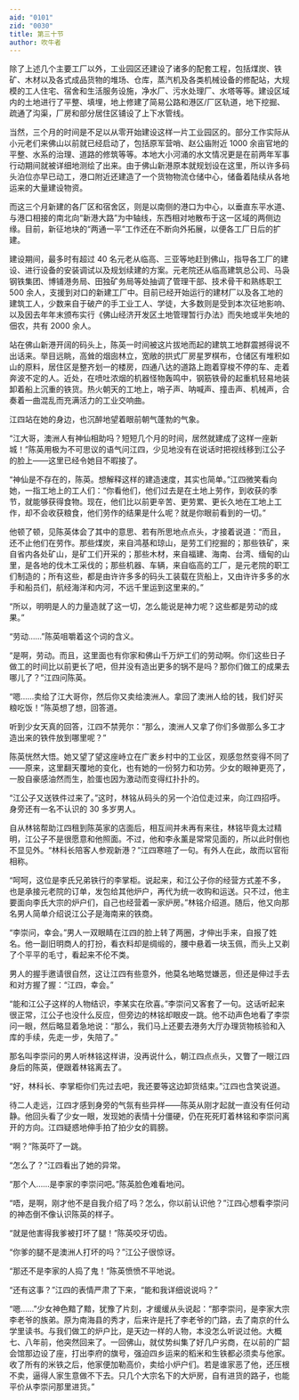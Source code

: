 ```yaml
---
aid: "0101"
zid: "0030"
title: 第三十节
author: 吹牛者
---
```


除了上述几个主要工厂以外，工业园区还建设了诸多的配套工程，包括煤炭、铁矿、木材以及各式成品货物的堆场、仓库，蒸汽机及各类机械设备的修配站，大规模的工人住宅、宿舍和生活服务设施，净水厂、污水处理厂、水塔等等。建设区域内的土地进行了平整、填埋，地上修建了简易公路和港区/厂区轨道，地下挖掘、疏通了沟渠，厂房和部分居住区铺设了上下水管线。

当然，三个月的时间是不足以从零开始建设这样一片工业园区的。部分工作实际从小元老们来佛山以前就已经启动了，包括原军营哨、赵公庙附近 1000 余亩官地的平整、水系的治理、道路的修筑等等。本地大小河涌的水文情况更是在前两年军事行动期间就被详细地测绘了出来。由于佛山新港原本就规划设在这里，所以许多码头泊位亦早已动工，港口附近还建造了一个货物物流仓储中心，储备着陆续从各地运来的大量建设物资。

而这三个月新建的各厂区和宿舍区，则是以南侧的港口为中心，以垂直东平水道、与港口相接的南北向“新港大路”为中轴线，东西相对地散布于这一区域的两侧边缘。目前，新征地块的“两通一平”工作还在不断向外拓展，以便各工厂日后的扩建。

建设期间，最多时有超过 40 名元老从临高、三亚等地赶到佛山，指导各工厂的建设、进行设备的安装调试以及规划续建的方案。元老院还从临高建筑总公司、马袅钢铁集团、博铺港务局、田独矿务局等处抽调了管理干部、技术骨干和熟练职工 500 余人，支援到对口的新建工厂中。目前已经开始运行的建材厂以及各工地的建筑工人，少数来自于破产的手工业工人、学徒，大多数则是受到本次征地影响、以及因去年年末颁布实行《佛山经济开发区土地管理暂行办法》而失地或半失地的佃农，共有 2000 余人。

站在佛山新港开阔的码头上，陈英一时间被这片拔地而起的建筑工地群震撼得说不出话来。举目远眺，高耸的烟囱林立，宽敞的拱式厂房星罗棋布，仓储区有堆积如山的原料，居住区是整齐划一的楼房，四通八达的道路上跑着穿梭不停的车、走着奔波不定的人。近处，在喷吐浓烟的机器怪物轰鸣中，钢筋铁骨的起重机轻易地装卸着船上沉重的铁货。热火朝天的工地上，哨子声、呐喊声、撞击声、机械声，合奏着一曲混乱而充满活力的工业交响曲。

江四站在她的身边，也沉醉地望着眼前朝气蓬勃的气象。

“江大哥，澳洲人有神仙相助吗？短短几个月的时间，居然就建成了这样一座新城！”陈英用极为不可思议的语气问江四，少见地没有在说话时把视线移到江公子的脸上——这里已经令她目不暇接了。

“神仙是不存在的，陈英。想解释这样的建造速度，其实也简单。”江四微笑看向她，一指工地上的工人们：“你看他们，他们过去是在土地上劳作，到收获的季节，就能够获得食物。现在，他们比以前更辛苦、更劳累、更长久地在工地上工作，却不会收获粮食，他们劳作的结果是什么呢？就是你眼前看到的一切。”

他顿了顿，见陈英体会了其中的意思、若有所思地点点头，才接着说道：“而且，还不止他们在劳作。那些煤炭，来自鸿基和琼山，是劳工们挖掘的；那些铁矿，来自省内各处矿山，是矿工们开采的；那些木材，来自福建、海南、台湾、缅甸的山里，是各地的伐木工采伐的；那些机器、车辆，来自临高的工厂，是元老院的职工们制造的；所有这些，都是由许许多多的码头工装载在货船上，又由许许多多的水手和船员们，航经海洋和内河，不远千里运到这里来的。”

“所以，明明是人的力量造就了这一切，怎么能说是神力呢？这些都是劳动的成果。”

“劳动……”陈英咀嚼着这个词的含义。

“是啊，劳动。而且，这里面也有你家和佛山千万炉工们的劳动啊。你们这些日子做工的时间比以前更长了吧，但并没有造出更多的锅不是吗？那你们做工的成果去哪儿了？”江四问陈英。

“嗯……卖给了江大哥你，然后你又卖给澳洲人。拿回了澳洲人给的钱，我们好买粮吃饭！”陈英想了想，回答道。

听到少女天真的回答，江四不禁莞尔：“那么，澳洲人又拿了你们多做那么多工才造出来的铁件放到哪里呢？”

陈英恍然大悟。她又望了望这座峙立在广袤乡村中的工业区，观感忽然变得不同了——原来，这里翻天覆地的变化，也有她的一份努力和功劳。少女的眼神更亮了，一股自豪感油然而生，脸蛋也因为激动而变得红扑扑的。

“江公子又送铁件过来了。”这时，林铭从码头的另一个泊位走过来，向江四招呼。身旁还有一名不认识的 30 多岁男人。

自从林铭帮助江四租到陈英家的店面后，相互间并未再有来往，林铭毕竟太过精明，江公子不是很愿意和他照面。不过，他和李永薰是常常见面的，所以此时倒也不显见外。“林科长陪客人参观新港？”江四寒暄了一句。有外人在此，故而以官衔相称。

“呵呵，这位是李氏兄弟铁行的李掌柜。说起来，和江公子你的经营方式差不多，也是承接元老院的订单，发包给其他炉户，再代为统一收购和运送。只不过，他主要面向李氏大宗的炉户们，自己也经营着一家炉房。”林铭介绍道。随后，他又向那名男人简单介绍说江公子是海南来的铁商。

“李崇问，幸会。”男人一双眼睛在江四的脸上转了两圈，才伸出手来，自报了姓名。他一副旧明商人的打扮，看衣料却是绸缎的，腰中悬着一块玉佩，而头上又剃了个平平的毛寸，看起来不伦不类。

男人的握手邀请很自然，这让江四有些意外，他莫名地略觉嫌恶，但还是伸过手去和对方握了握：“江四，幸会。”

“能和江公子这样的人物结识，李某实在欣喜。”李崇问又客套了一句。这话听起来很正常，江公子也没什么反应，但旁边的林铭却眼皮一跳。他不动声色地看了李崇问一眼，然后略显着急地说：“那么，我们马上还要去港务大厅办理货物核验和入库的手续，先走一步，失陪了。”

那名叫李崇问的男人听林铭这样讲，没再说什么，朝江四点点头，又瞥了一眼江四身后的陈英，便跟着林铭离去了。

“好，林科长、李掌柜你们先过去吧，我还要等这边卸货结束。”江四也含笑说道。

待二人走远，江四才感到身旁的气氛有些异样——陈英从刚才起就一直没有任何动静。他回头看了少女一眼，发现她的表情十分僵硬，仍在死死盯着林铭和李崇问离开的方向。江四疑惑地伸手拍了拍少女的肩膀。

“啊？”陈英吓了一跳。

“怎么了？”江四看出了她的异常。

“那个人……是李家的李崇问吧。”陈英脸色难看地问。

“唔，是啊，刚才他不是自我介绍了吗？怎么，你以前认识他？”江四心想看李崇问的神态倒不像认识陈英的样子。

“就是他害得我爹被打坏了腿！”陈英咬牙切齿。

“你爹的腿不是澳洲人打坏的吗？”江公子很惊讶。

“那还不是李家的人捣了鬼！”陈英愤愤不平地说。

“还有这事？”江四的表情严肃了下来，“能和我详细说说吗？”

“嗯……”少女神色黯了黯，犹豫了片刻，才缓缓从头说起：“那李崇问，是李家大宗李老爷的族弟。原为南海县的秀才，后来许是托了李老爷的门路，去了南京的什么学里读书。与我们做工的炉户比，是天边一样的人物，本没怎么听说过他。大概七、八年前，他突然回来了。一回佛山，就仗势纠集了好几户劣商，在以前的广韶会馆那边设了座，打出李府的旗号，强迫四乡运来的稻米和生铁都必须卖与他家。收了所有的米铁之后，他家便加勒高价，卖给小炉户们。若是谁家恶了他，还压根不卖，逼得人家生意做不下去。只几个大宗名下的大炉房，自有进货的路子，也能平价从李崇问那里进货。”
